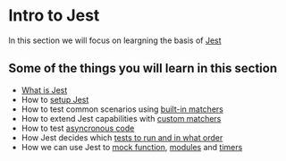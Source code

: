 # Intro to Jest

In this section we will focus on leargning the basis of [Jest](https://jestjs.io/)

## Some of the things you will learn in this section

- [What is Jest](what-is-jest.md)
- How to [setup Jest](setup.md)
- How to test common scenarios using [built-in matchers](built-in-matchers.md)
- How to extend Jest capabilities with [custom matchers](custom-matchers.md)
- How to test [asyncronous code](testing-async-code.md)
- How Jest decides which [tests to run and in what order](jest-lifecycle.md)
- How we can use Jest to [mock function](mock-function.md), [modules](mock-modules.md) and [timers](timers.md)

